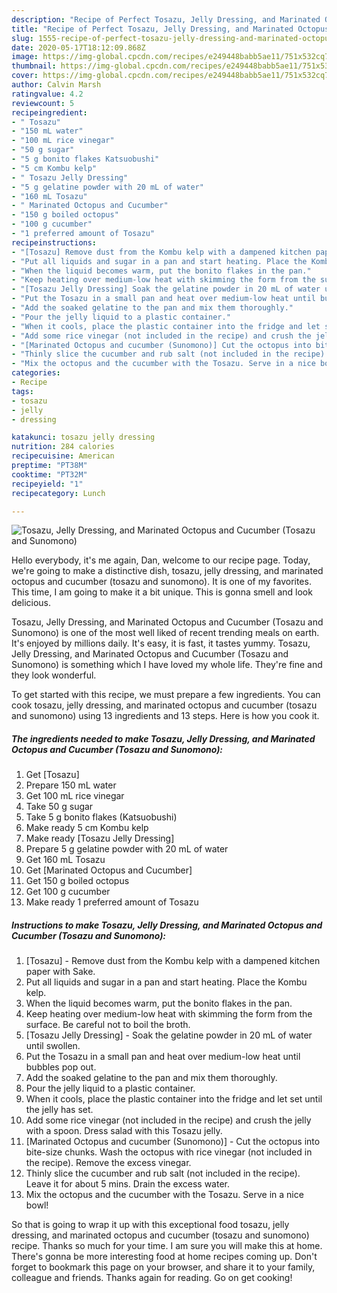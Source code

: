 ```yaml
---
description: "Recipe of Perfect Tosazu, Jelly Dressing, and Marinated Octopus and Cucumber (Tosazu and Sunomono)"
title: "Recipe of Perfect Tosazu, Jelly Dressing, and Marinated Octopus and Cucumber (Tosazu and Sunomono)"
slug: 1555-recipe-of-perfect-tosazu-jelly-dressing-and-marinated-octopus-and-cucumber-tosazu-and-sunomono
date: 2020-05-17T18:12:09.868Z
image: https://img-global.cpcdn.com/recipes/e249448babb5ae11/751x532cq70/tosazu-jelly-dressing-and-marinated-octopus-and-cucumber-tosazu-and-sunomono-recipe-main-photo.jpg
thumbnail: https://img-global.cpcdn.com/recipes/e249448babb5ae11/751x532cq70/tosazu-jelly-dressing-and-marinated-octopus-and-cucumber-tosazu-and-sunomono-recipe-main-photo.jpg
cover: https://img-global.cpcdn.com/recipes/e249448babb5ae11/751x532cq70/tosazu-jelly-dressing-and-marinated-octopus-and-cucumber-tosazu-and-sunomono-recipe-main-photo.jpg
author: Calvin Marsh
ratingvalue: 4.2
reviewcount: 5
recipeingredient:
- " Tosazu"
- "150 mL water"
- "100 mL rice vinegar"
- "50 g sugar"
- "5 g bonito flakes Katsuobushi"
- "5 cm Kombu kelp"
- " Tosazu Jelly Dressing"
- "5 g gelatine powder with 20 mL of water"
- "160 mL Tosazu"
- " Marinated Octopus and Cucumber"
- "150 g boiled octopus"
- "100 g cucumber"
- "1 preferred amount of Tosazu"
recipeinstructions:
- "[Tosazu] Remove dust from the Kombu kelp with a dampened kitchen paper with Sake."
- "Put all liquids and sugar in a pan and start heating. Place the Kombu kelp."
- "When the liquid becomes warm, put the bonito flakes in the pan."
- "Keep heating over medium-low heat with skimming the form from the surface. Be careful not to boil the broth."
- "[Tosazu Jelly Dressing] Soak the gelatine powder in 20 mL of water until swollen."
- "Put the Tosazu in a small pan and heat over medium-low heat until bubbles pop out."
- "Add the soaked gelatine to the pan and mix them thoroughly."
- "Pour the jelly liquid to a plastic container."
- "When it cools, place the plastic container into the fridge and let set until the jelly has set."
- "Add some rice vinegar (not included in the recipe) and crush the jelly with a spoon. Dress salad with this Tosazu jelly."
- "[Marinated Octopus and cucumber (Sunomono)] Cut the octopus into bite-size chunks. Wash the octopus with rice vinegar (not included in the recipe). Remove the excess vinegar."
- "Thinly slice the cucumber and rub salt (not included in the recipe). Leave it for about 5 mins. Drain the excess water."
- "Mix the octopus and the cucumber with the Tosazu. Serve in a nice bowl!"
categories:
- Recipe
tags:
- tosazu
- jelly
- dressing

katakunci: tosazu jelly dressing 
nutrition: 284 calories
recipecuisine: American
preptime: "PT38M"
cooktime: "PT32M"
recipeyield: "1"
recipecategory: Lunch

---
```



![Tosazu, Jelly Dressing, and Marinated Octopus and Cucumber (Tosazu and Sunomono)](https://img-global.cpcdn.com/recipes/e249448babb5ae11/751x532cq70/tosazu-jelly-dressing-and-marinated-octopus-and-cucumber-tosazu-and-sunomono-recipe-main-photo.jpg)

Hello everybody, it's me again, Dan, welcome to our recipe page. Today, we're going to make a distinctive dish, tosazu, jelly dressing, and marinated octopus and cucumber (tosazu and sunomono). It is one of my favorites. This time, I am going to make it a bit unique. This is gonna smell and look delicious.



Tosazu, Jelly Dressing, and Marinated Octopus and Cucumber (Tosazu and Sunomono) is one of the most well liked of recent trending meals on earth. It's enjoyed by millions daily. It's easy, it is fast, it tastes yummy. Tosazu, Jelly Dressing, and Marinated Octopus and Cucumber (Tosazu and Sunomono) is something which I have loved my whole life. They're fine and they look wonderful.


To get started with this recipe, we must prepare a few ingredients. You can cook tosazu, jelly dressing, and marinated octopus and cucumber (tosazu and sunomono) using 13 ingredients and 13 steps. Here is how you cook it.

<!--inarticleads1-->

##### The ingredients needed to make Tosazu, Jelly Dressing, and Marinated Octopus and Cucumber (Tosazu and Sunomono):

1. Get  [Tosazu]
1. Prepare 150 mL water
1. Get 100 mL rice vinegar
1. Take 50 g sugar
1. Take 5 g bonito flakes (Katsuobushi)
1. Make ready 5 cm Kombu kelp
1. Make ready  [Tosazu Jelly Dressing]
1. Prepare 5 g gelatine powder with 20 mL of water
1. Get 160 mL Tosazu
1. Get  [Marinated Octopus and Cucumber]
1. Get 150 g boiled octopus
1. Get 100 g cucumber
1. Make ready 1 preferred amount of Tosazu




<!--inarticleads2-->

##### Instructions to make Tosazu, Jelly Dressing, and Marinated Octopus and Cucumber (Tosazu and Sunomono):

1. [Tosazu] - Remove dust from the Kombu kelp with a dampened kitchen paper with Sake.
1. Put all liquids and sugar in a pan and start heating. Place the Kombu kelp.
1. When the liquid becomes warm, put the bonito flakes in the pan.
1. Keep heating over medium-low heat with skimming the form from the surface. Be careful not to boil the broth.
1. [Tosazu Jelly Dressing] - Soak the gelatine powder in 20 mL of water until swollen.
1. Put the Tosazu in a small pan and heat over medium-low heat until bubbles pop out.
1. Add the soaked gelatine to the pan and mix them thoroughly.
1. Pour the jelly liquid to a plastic container.
1. When it cools, place the plastic container into the fridge and let set until the jelly has set.
1. Add some rice vinegar (not included in the recipe) and crush the jelly with a spoon. Dress salad with this Tosazu jelly.
1. [Marinated Octopus and cucumber (Sunomono)] - Cut the octopus into bite-size chunks. Wash the octopus with rice vinegar (not included in the recipe). Remove the excess vinegar.
1. Thinly slice the cucumber and rub salt (not included in the recipe). Leave it for about 5 mins. Drain the excess water.
1. Mix the octopus and the cucumber with the Tosazu. Serve in a nice bowl!




So that is going to wrap it up with this exceptional food tosazu, jelly dressing, and marinated octopus and cucumber (tosazu and sunomono) recipe. Thanks so much for your time. I am sure you will make this at home. There's gonna be more interesting food at home recipes coming up. Don't forget to bookmark this page on your browser, and share it to your family, colleague and friends. Thanks again for reading. Go on get cooking!

